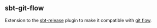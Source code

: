 sbt-git-flow
------------
Extension to the [sbt-release](https://github.com/sbt/sbt-release) plugin to make it 
compatible with [git flow](https://github.com/nvie/gitflow).